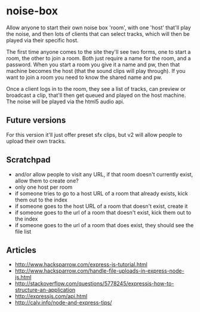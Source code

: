 noise-box
=========

Allow anyone to start their own noise box 'room', with one 'host' that'll play the noise, and then lots of clients that can select tracks, which will then be played via their specific host.

The first time anyone comes to the site they'll see two forms, one to start a room, the other to join a room. Both just require a name for the room, and a password. When you start a room you give it a name and pw, then that machine becomes the host (that the sound clips will play through). If you want to join a room you need to know the shared name and pw.

Once a client logs in to the room, they see a list of tracks, can preview or broadcast a clip, that'll then get queued and played on the host machine. The noise will be played via the html5 audio api.


Future versions
---------------

For this version it'll just offer preset sfx clips, but v2 will allow people to upload their own tracks.


Scratchpad
----------

 - and/or allow people to visit any URL, if that room doesn't currently exist, allow them to create one?
 - only one host per room
 - if someone tries to go to a host URL of a room that already exists, kick them out to the index
 - if someone goes to the host URL of a room that doesn't exist, create it
 - if someone goes to the url of a room that doesn't exist, kick them out to the index
 - if someone goes to the url of a room that does exist, they should see the file list


Articles
--------

 * http://www.hacksparrow.com/express-js-tutorial.html
 * http://www.hacksparrow.com/handle-file-uploads-in-express-node-js.html
 * http://stackoverflow.com/questions/5778245/expressjs-how-to-structure-an-application
 * http://expressjs.com/api.html
 * http://calv.info/node-and-express-tips/
